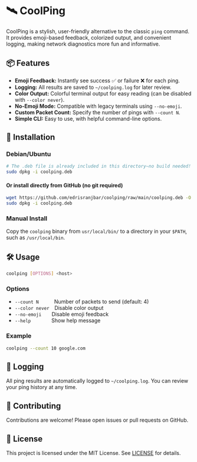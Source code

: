 # 🛰️ CoolPing

CoolPing is a stylish, user-friendly alternative to the classic `ping` command. It provides emoji-based feedback, colorized output, and convenient logging, making network diagnostics more fun and informative.

## 📦 Features

- **Emoji Feedback:** Instantly see success ✅ or failure ❌ for each ping.
- **Logging:** All results are saved to `~/coolping.log` for later review.
- **Color Output:** Colorful terminal output for easy reading (can be disabled with `--color never`).
- **No-Emoji Mode:** Compatible with legacy terminals using `--no-emoji`.
- **Custom Packet Count:** Specify the number of pings with `--count N`.
- **Simple CLI:** Easy to use, with helpful command-line options.

## 🚀 Installation

### Debian/Ubuntu

```bash
# The .deb file is already included in this directory—no build needed!
sudo dpkg -i coolping.deb
```

#### Or install directly from GitHub (no git required)

```bash
wget https://github.com/edrisranjbar/coolping/raw/main/coolping.deb -O coolping.deb
sudo dpkg -i coolping.deb
```

### Manual Install

Copy the `coolping` binary from `usr/local/bin/` to a directory in your `$PATH`, such as `/usr/local/bin`.

## 🛠️ Usage

```bash
coolping [OPTIONS] <host>
```

### Options

- `--count N`   Number of packets to send (default: 4)
- `--color never` Disable color output
- `--no-emoji`  Disable emoji feedback
- `--help`    Show help message

### Example

```bash
coolping --count 10 google.com
```

## 📄 Logging

All ping results are automatically logged to `~/coolping.log`. You can review your ping history at any time.

## 🤝 Contributing

Contributions are welcome! Please open issues or pull requests on GitHub.

## 📜 License

This project is licensed under the MIT License. See [LICENSE](LICENSE) for details.
